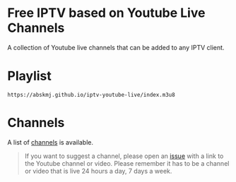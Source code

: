 # Free IPTV based on Youtube Live Channels
A collection of Youtube live channels that can be added to any IPTV client.

# Playlist
```
https://abskmj.github.io/iptv-youtube-live/index.m3u8
```

# Channels
A list of [channels](https://github.com/abskmj/iptv-youtube-live/blob/main/channels.csv) is available.

> If you want to suggest a channel, please open an [issue](https://github.com/abskmj/iptv-youtube-live/issues/new?assignees=&labels=&template=request_channel.yml) with a link to the Youtube channel or video. Please remember it has to be a channel or video that is live 24 hours a day, 7 days a week.
